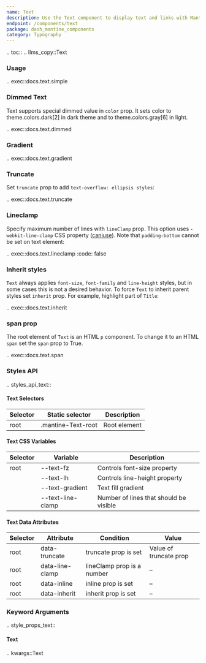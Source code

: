```yaml
---
name: Text
description: Use the Text component to display text and links with Mantine's theme styles.
endpoint: /components/text
package: dash_mantine_components
category: Typography
---
```


.. toc::
.. llms_copy::Text

### Usage

.. exec::docs.text.simple

### Dimmed Text

Text supports special dimmed value in `color` prop. It sets color to theme.colors.dark[2] in dark theme and to 
theme.colors.gray[6] in light.

.. exec::docs.text.dimmed

### Gradient

.. exec::docs.text.gradient


### Truncate

Set `truncate` prop to add `text-overflow: ellipsis styles`:

.. exec::docs.text.truncate


### Lineclamp

Specify maximum number of lines with `lineClamp` prop. This option uses `-webkit-line-clamp` CSS property ([caniuse](https://caniuse.com/css-line-clamp)).
Note that `padding-bottom` cannot be set on text element:

.. exec::docs.text.lineclamp
    :code: false

### Inherit styles

`Text` always applies `font-size`, `font-family` and `line-height` styles, but in some cases this is not a desired 
behavior. To force `Text` to inherit parent styles set `inherit` prop. For example, highlight part of `Title`:

.. exec::docs.text.inherit

### span prop
The root element of `Text` is an HTML `p` component.  To change it to an HTML `span` set the `span` prop to True.


.. exec::docs.text.span


### Styles API

.. styles_api_text::

#### Text Selectors

| Selector | Static selector       | Description     |
|----------|-----------------------|-----------------|
| root     | .mantine-Text-root    | Root element    |

#### Text CSS Variables

| Selector | Variable               | Description                               |
|----------|------------------------|-------------------------------------------|
| root     | --text-fz              | Controls font-size property               |
|          | --text-lh              | Controls line-height property             |
|          | --text-gradient        | Text fill gradient                        |
|          | --text-line-clamp      | Number of lines that should be visible    |

#### Text Data Attributes

| Selector | Attribute       | Condition                          | Value                 |
|----------|----------------|------------------------------------|-----------------------|
| root     | data-truncate  | truncate prop is set               | Value of truncate prop |
| root     | data-line-clamp | lineClamp prop is a number         | –                     |
| root     | data-inline    | inline prop is set                 | –                     |
| root     | data-inherit   | inherit prop is set                | –                     |




### Keyword Arguments
.. style_props_text::

#### Text

.. kwargs::Text

